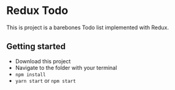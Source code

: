# Redux Todo

This is project is a barebones Todo list implemented with Redux. 

## Getting started

- Download this project
- Navigate to the folder with your terminal
- `npm install`
- `yarn start` or `npm start`

